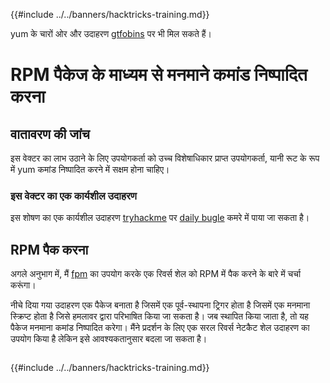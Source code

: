 {{#include ../../banners/hacktricks-training.md}}

yum के चारों ओर और उदाहरण [gtfobins](https://gtfobins.github.io/gtfobins/yum/) पर भी मिल सकते हैं।

# RPM पैकेज के माध्यम से मनमाने कमांड निष्पादित करना

## वातावरण की जांच

इस वेक्टर का लाभ उठाने के लिए उपयोगकर्ता को उच्च विशेषाधिकार प्राप्त उपयोगकर्ता, यानी रूट के रूप में yum कमांड निष्पादित करने में सक्षम होना चाहिए।

### इस वेक्टर का एक कार्यशील उदाहरण

इस शोषण का एक कार्यशील उदाहरण [tryhackme](https://tryhackme.com) पर [daily bugle](https://tryhackme.com/room/dailybugle) कमरे में पाया जा सकता है।

## RPM पैक करना

अगले अनुभाग में, मैं [fpm](https://github.com/jordansissel/fpm) का उपयोग करके एक रिवर्स शेल को RPM में पैक करने के बारे में चर्चा करूंगा।

नीचे दिया गया उदाहरण एक पैकेज बनाता है जिसमें एक पूर्व-स्थापना ट्रिगर होता है जिसमें एक मनमाना स्क्रिप्ट होता है जिसे हमलावर द्वारा परिभाषित किया जा सकता है। जब स्थापित किया जाता है, तो यह पैकेज मनमाना कमांड निष्पादित करेगा। मैंने प्रदर्शन के लिए एक सरल रिवर्स नेटकैट शेल उदाहरण का उपयोग किया है लेकिन इसे आवश्यकतानुसार बदला जा सकता है।
```text

```
{{#include ../../banners/hacktricks-training.md}}
